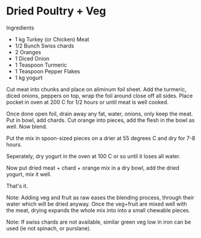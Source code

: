 # Dried Poultry + Veg

Ingredients

* 1 kg Turkey (or Chicken) Meat
* 1/2 Bunch Swiss chards 
* 2 Oranges
* 1 Diced Onion
* 1 Teaspoon Turmeric
* 1 Teaspoon Pepper Flakes
* 1 kg yogurt

Cut meat into chunks and place on aliminum foil sheet. Add the
turmeric, diced onions, peppers on top, wrap the foil around close off
all sides. Place pocket in oven at 200 C for 1/2 hours or until meat
is well cooked.

Once done open foil, drain away any fat, water, onions, only keep the
meat. Put in bowl, add chards. Cut orange into pieces, add the flesh
in the bowl as well. Now blend.

Put the mix in spoon-sized pieces on a drier at 55 degrees C and dry
for 7-8 hours.

Seperately, dry yogurt in the oven at 100 C or so until it loses all
water.

Now put dried meat + chard + orange mix in a dry bowl, add the dried
yogurt, mix it well. 

That's it. 

Note: Adding veg and fruit as raw eases the blending process, through
their water which will be dried anyway. Once the veg+fruit are mixed
well with the meat, drying expands the whole mix into into a small
chewable pieces.

Note: If swiss chards are not available, similar green veg low in iron
can be used (ie not spinach, or purslane). 


